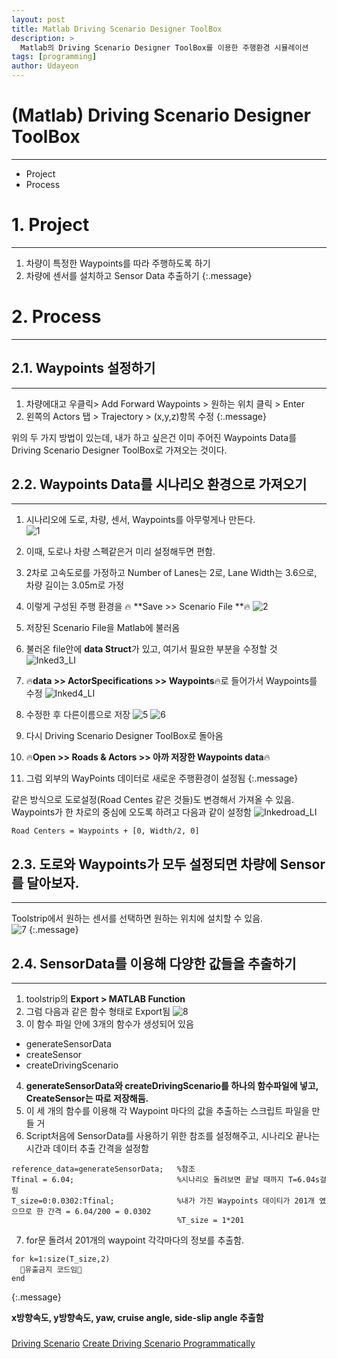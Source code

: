 ```yaml
---
layout: post
title: Matlab Driving Scenario Designer ToolBox
description: >
  Matlab의 Driving Scenario Designer ToolBox를 이용한 주행환경 시뮬레이션
tags: [programming]
author: Udayeon
---
```

# (Matlab) Driving Scenario Designer ToolBox
* * *
- Project
- Process

# 1. Project
* * *
1. 차량이 특정한 Waypoints를 따라 주행하도록 하기
2. 차량에 센서를 설치하고 Sensor Data 추출하기
{:.message}

# 2. Process
* * *

## 2.1. Waypoints 설정하기
* * *

1. 차량에대고 우클릭> Add Forward Waypoints > 원하는 위치 클릭 > Enter   
2. 왼쪽의 Actors 탭 > Trajectory > (x,y,z)항목 수정
{:.message}

위의 두 가지 방법이 있는데, 내가 하고 싶은건 이미 주어진 Waypoints Data를 Driving Scenario Designer ToolBox로 가져오는 것이다.   

## 2.2. Waypoints Data를 시나리오 환경으로 가져오기
* * *

1. 시나리오에 도로, 차량, 센서, Waypoints를 아무렇게나 만든다.   
![1](https://user-images.githubusercontent.com/69246778/126020854-430ed543-db7f-4aef-87fe-81e35a6f9395.png)   
   
2. 이때, 도로나 차량 스펙같은거 미리 설정해두면 편함.   
   
3. 2차로 고속도로를 가정하고 Number of Lanes는 2로, Lane Width는 3.6으로, 차량 길이는 3.05m로 가정
   
4. 이렇게 구성된 주행 환경을  🔥 **Save >> Scenario File **🔥
![2](https://user-images.githubusercontent.com/69246778/126020870-b1aff95f-b1a0-4bd0-966e-6bcf2e577b8a.png)
   
5. 저장된 Scenario File을 Matlab에 불러옴
   
6. 불러온 file안에 **data Struct**가 있고, 여기서 필요한 부분을 수정할 것
![Inked3_LI](https://user-images.githubusercontent.com/69246778/126020914-65d21d15-5535-4e8d-96dc-30a2e18a0d3a.jpg)
   
7. 🔥**data >> ActorSpecifications >> Waypoints**🔥로 들어가서 Waypoints를 수정
![Inked4_LI](https://user-images.githubusercontent.com/69246778/126020942-ea367307-013c-40d3-a925-6bcefb588c04.jpg)
   
8. 수정한 후 다른이름으로 저장
![5](https://user-images.githubusercontent.com/69246778/126020973-a3fe4ce4-aa26-47ea-a758-beed8cce3530.png)
![6](https://user-images.githubusercontent.com/69246778/126020986-a7f280c5-b6f8-4a1d-a083-63f9e2b4f2f6.png)
   
9. 다시 Driving Scenario Designer ToolBox로 돌아옴
   
10. 🔥**Open >> Roads & Actors >> 아까 저장한 Waypoints data**🔥
   
11. 그럼 외부의 WayPoints 데이터로 새로운 주행환경이 설정됨
{:.message}

같은 방식으로 도로설정(Road Centes 같은 것들)도 변경해서 가져올 수 있음.   
Waypoints가 한 차로의 중심에 오도록 하려고 다음과 같이 설정함
![Inkedroad_LI](https://user-images.githubusercontent.com/69246778/126020190-910887fe-2a9d-4a51-9723-198934f38c27.jpg)
```
Road Centers = Waypoints + [0, Width/2, 0]
```
   
## 2.3. 도로와 Waypoints가 모두 설정되면 차량에 Sensor를 달아보자.
* * *

Toolstrip에서 원하는 센서를 선택하면 원하는 위치에 설치할 수 있음.   
![7](https://user-images.githubusercontent.com/69246778/126021030-ce010cc0-8a5b-4655-b02a-25464cded352.png)
{:.message}

## 2.4. SensorData를 이용해 다양한 값들을 추출하기
* * *

1. toolstrip의 **Export > MATLAB Function**
2. 그럼 다음과 같은 함수 형태로 Export됨
![8](https://user-images.githubusercontent.com/69246778/126021043-0f6a09ee-3a0d-479e-a9cc-fc4e1a85e9bb.png)
3. 이 함수 파일 안에 3개의 함수가 생성되어 있음
  - generateSensorData
  - createSensor
  - createDrivingScenario
4. **generateSensorData와 createDrivingScenario를 하나의 함수파일에 넣고, CreateSensor는 따로 저장해둠.**
5. 이 세 개의 함수를 이용해 각 Waypoint 마다의 값을 추출하는 스크립트 파일을 만들 거
6. Script처음에 SensorData를 사용하기 위한 참조를 설정해주고, 시나리오 끝나는 시간과 데이터 추출 간격을 설정함
```
reference_data=generateSensorData;   %참조
Tfinal = 6.04;                       %시나리오 돌려보면 끝날 때까지 T=6.04s걸림
T_size=0:0.0302:Tfinal;              %내가 가진 Waypoints 데이티가 201개 였으므로 한 간격 = 6.04/200 = 0.0302
                                     %T_size = 1*201
```
7. for문 돌려서 201개의 waypoint 각각마다의 정보를 추출함.
```
for k=1:size(T_size,2)
  🚨유출금지 코드임🚨
end
```
{:.message}

**x방향속도, y방향속도, yaw, cruise angle, side-slip angle 추출함**






#####
[Driving Scenario](https://kr.mathworks.com/help//driving/ref/drivingscenario.html)
[Create Driving Scenario Programmatically](https://kr.mathworks.com/help/driving/ug/create-driving-scenario-programmatically.html?searchHighlight=driving%20scenario&s_tid=srchtitle)
